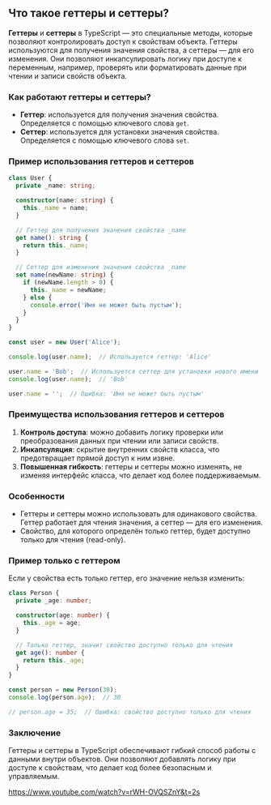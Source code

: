 ## Что такое геттеры и сеттеры?

**Геттеры** и **сеттеры** в TypeScript — это специальные методы, которые позволяют контролировать доступ к свойствам объекта. Геттеры используются для получения значения свойства, а сеттеры — для его изменения. Они позволяют инкапсулировать логику при доступе к переменным, например, проверять или форматировать данные при чтении и записи свойств объекта.

### Как работают геттеры и сеттеры?

- **Геттер**: используется для получения значения свойства. Определяется с помощью ключевого слова `get`.
- **Сеттер**: используется для установки значения свойства. Определяется с помощью ключевого слова `set`.

### Пример использования геттеров и сеттеров

```typescript
class User {
  private _name: string;

  constructor(name: string) {
    this._name = name;
  }

  // Геттер для получения значения свойства _name
  get name(): string {
    return this._name;
  }

  // Сеттер для изменения значения свойства _name
  set name(newName: string) {
    if (newName.length > 0) {
      this._name = newName;
    } else {
      console.error('Имя не может быть пустым');
    }
  }
}

const user = new User('Alice');

console.log(user.name);  // Используется геттер: 'Alice'

user.name = 'Bob';  // Используется сеттер для установки нового имени
console.log(user.name);  // 'Bob'

user.name = '';  // Ошибка: 'Имя не может быть пустым'
```

### Преимущества использования геттеров и сеттеров

1. **Контроль доступа**: можно добавить логику проверки или преобразования данных при чтении или записи свойств.
2. **Инкапсуляция**: скрытие внутренних свойств класса, что предотвращает прямой доступ к ним извне.
3. **Повышенная гибкость**: геттеры и сеттеры можно изменять, не изменяя интерфейс класса, что делает код более поддерживаемым.

### Особенности

- Геттеры и сеттеры можно использовать для одинакового свойства. Геттер работает для чтения значения, а сеттер — для его изменения.
- Свойство, для которого определён только геттер, будет доступно только для чтения (read-only).

### Пример только с геттером

Если у свойства есть только геттер, его значение нельзя изменить:

```typescript
class Person {
  private _age: number;

  constructor(age: number) {
    this._age = age;
  }

  // Только геттер, значит свойство доступно только для чтения
  get age(): number {
    return this._age;
  }
}

const person = new Person(30);
console.log(person.age);  // 30

// person.age = 35;  // Ошибка: свойство доступно только для чтения
```

### Заключение

Геттеры и сеттеры в TypeScript обеспечивают гибкий способ работы с данными внутри объектов. Они позволяют добавлять логику при доступе к свойствам, что делает код более безопасным и управляемым.

https://www.youtube.com/watch?v=rWH-OVQSZnY&t=2s